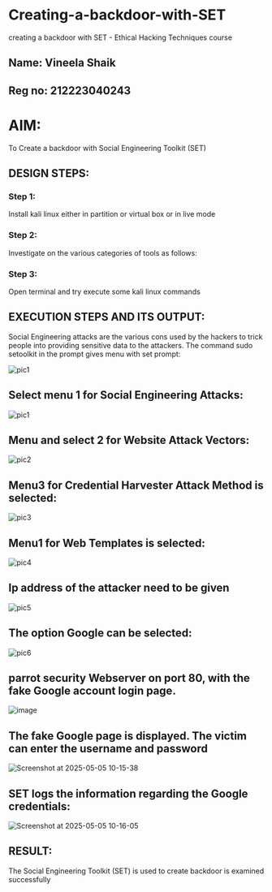 # Creating-a-backdoor-with-SET
creating a backdoor with SET - Ethical Hacking Techniques course
## Name: Vineela Shaik
## Reg no: 212223040243
# AIM:
To Create a backdoor with Social Engineering Toolkit (SET)

## DESIGN STEPS:

### Step 1:

Install kali linux either in partition or virtual box or in live mode


### Step 2:

Investigate on the various categories of tools as follows:

### Step 3:

Open terminal and try execute some kali linux commands

## EXECUTION STEPS AND ITS OUTPUT:
Social Engineering attacks are the various cons used by the hackers to trick people into providing sensitive data to the attackers. 
The command sudo setoolkit in the prompt gives menu with set prompt:

![pic1](https://github.com/user-attachments/assets/8cb779eb-52d0-4f9c-afa0-99f39055b56e)



## Select menu 1 for Social Engineering Attacks:
![pic1](https://github.com/user-attachments/assets/8cb779eb-52d0-4f9c-afa0-99f39055b56e)


## Menu and select 2 for Website Attack Vectors:

![pic2](https://github.com/user-attachments/assets/34ea39b4-6f6c-474f-88f2-65b00a745a82)


##  Menu3 for Credential Harvester Attack Method is selected:

![pic3](https://github.com/user-attachments/assets/96b33482-e349-44cd-85d0-80826061bb0b)

##  Menu1 for Web Templates is selected:

![pic4](https://github.com/user-attachments/assets/acb189af-e32c-4091-9fb8-3cf8450338c5)

## Ip address of the attacker need to be given 

![pic5](https://github.com/user-attachments/assets/8fe148a7-8ffc-4764-919d-ee457c6f4979)


## The option Google can be selected:

![pic6](https://github.com/user-attachments/assets/1df5ff77-af23-4e06-8f7a-d591b2144ca8)

##  parrot security Webserver on port 80, with the fake Google account login page. 

![image](https://github.com/user-attachments/assets/e97336a7-5862-475b-b0c2-3fc1a75f3929)


## The fake Google page is displayed. The victim can enter the username and password

![Screenshot at 2025-05-05 10-15-38](https://github.com/user-attachments/assets/5f66c5d9-cd7b-496d-9740-0f71d2797da4)

## SET logs the information regarding the Google credentials:

![Screenshot at 2025-05-05 10-16-05](https://github.com/user-attachments/assets/11aba48e-f70c-425f-8e34-d25b0978fb99)


## RESULT:
The Social Engineering Toolkit (SET) is used to create backdoor is  examined successfully
